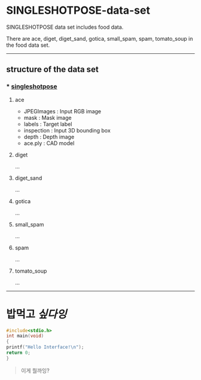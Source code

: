 # SINGLESHOTPOSE-data-set
SINGLESHOTPOSE data set includes food data.

There are ace, diget, diget_sand, gotica, small_spam, spam, tomato_soup in the food data set.

* * *
## structure of the data set


### * [singleshotpose](https://drive.google.com/drive/folders/1KIaRF-iPUBoTEOu4agdcffVfHysYrNGc?usp=sharing)
  
  1. ace
     * JPEGImages : Input RGB image
     * mask : Mask image
     * labels : Target label
     * inspection : Input 3D bounding box
     * depth : Depth image
     * ace.ply : CAD model

  2. diget
  
      ...
  3. diget_sand

      ...
  4. gotica

      ...
  5. small_spam

      ...
  6. spam

      ...
  7. tomato_soup

      ... 

* * *
# **밥먹고** ***싶다잉***

```c
#include<stdio.h>
int main(void)
{
printf("Hello Interface!\n");
return 0;
}
```

> 이게 뭘까잉?

